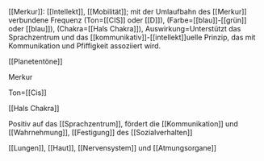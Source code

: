 [[Merkur]]: [[Intellekt]], [[Mobilität]]; mit der Umlaufbahn des [[Merkur]] verbundene Frequenz (Ton=[[CIS]] oder [[D]]), (Farbe=[[blau]]-[[grün]] oder [[blau]]), (Chakra=[[Hals Chakra]]), Auswirkung=Unterstützt das Sprachzentrum und das [[kommunikativ]]-[[intellekt]]uelle Prinzip, das mit Kommunikation und Pfiffigkeit assoziiert wird.

[[Planetentöne]]

Merkur

Ton=[[Cis]]

[[Hals Chakra]]

Positiv auf das [[Sprachzentrum]], fördert die [[Kommunikation]] und [[Wahrnehmung]], [[Festigung]] des [[Sozialverhalten]]

[[Lungen]], [[Haut]], [[Nervensystem]] und [[Atmungsorgane]]